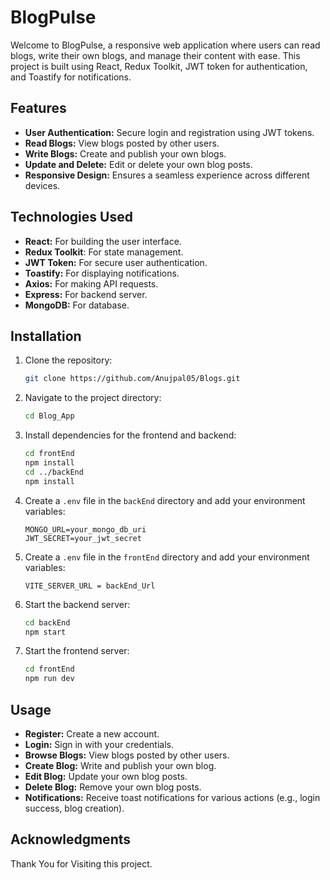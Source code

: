 # BlogPulse
Welcome to BlogPulse, a responsive web application where users can read blogs, write their own blogs, and manage their content with ease. This project is built using React, Redux Toolkit, JWT token for authentication, and Toastify for notifications.

## Features
- **User Authentication:** Secure login and registration using JWT tokens.
- **Read Blogs:** View blogs posted by other users.
- **Write Blogs:** Create and publish your own blogs.
- **Update and Delete:** Edit or delete your own blog posts.
- **Responsive Design:** Ensures a seamless experience across different devices.

## Technologies Used
- **React:** For building the user interface.
- **Redux Toolkit**: For state management.
- **JWT Token:** For secure user authentication.
- **Toastify:** For displaying notifications.
- **Axios:** For making API requests.
- **Express:** For backend server.
- **MongoDB:** For database.

## Installation

1. Clone the repository:
    ```bash
    git clone https://github.com/Anujpal05/Blogs.git
    ```
2. Navigate to the project directory:
    ```bash
    cd Blog_App
    ```
3. Install dependencies for the frontend and backend:
    ```bash
    cd frontEnd
    npm install
    cd ../backEnd
    npm install
    ```
4. Create a `.env` file in the `backEnd` directory and add your environment variables:
    ```env
    MONGO_URL=your_mongo_db_uri
    JWT_SECRET=your_jwt_secret
    ```
5. Create a `.env` file in the `frontEnd` directory and add your environment variables:
    ```env
   VITE_SERVER_URL = backEnd_Url
    ``` 
6. Start the backend server:
    ```bash
    cd backEnd
    npm start
    ```
7. Start the frontend server:
    ```bash
    cd frontEnd
    npm run dev
    ```

## Usage
- **Register:** Create a new account.
- **Login:** Sign in with your credentials.
- **Browse Blogs:** View blogs posted by other users.
- **Create Blog:** Write and publish your own blog.
- **Edit Blog:** Update your own blog posts.
- **Delete Blog:** Remove your own blog posts.
- **Notifications:** Receive toast notifications for various actions (e.g., login success, blog creation).

## Acknowledgments
Thank You for Visiting this project.
